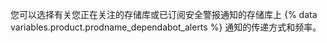 您可以选择有关您正在关注的存储库或已订阅安全警报通知的存储库上 {% data variables.product.prodname_dependabot_alerts %} 通知的传递方式和频率。
